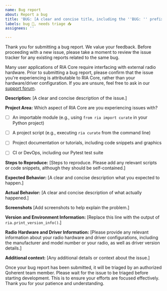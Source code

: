 ```yaml
---
name: Bug report
about: Report a bug
title: 'BUG: [A clear and concise title, including the ''BUG: '' prefix]'
labels: bug 🐞, needs triage 📥
assignees: ''

---
```


Thank you for submitting a bug report. We value your feedback. Before proceeding with a new issue, please take a 
moment to review the issue tracker for any existing reports related to the same bug.

Many user applications of RIA Core require interfacing with external radio hardware. Prior to submitting a 
bug report, please confirm that the issue you're experiencing is attributable to RIA Core, rather than your 
hardware/driver configuration. If you are unsure, feel free to ask in our [support forum](https://github.com/qoherent/michael/discussions/categories/support).

**Description:**
[A clear and concise description of the issue.]


**Project Area:**
Which aspect of RIA Core are you experiencing issues with?
- [ ] An importable module (e.g., using `from ria import curate` in your Python project) 
- [ ] A project script (e.g., executing `ria curate` from the command line)
- [ ] Project documentation or tutorials, including code snippets and graphics
- [ ] CI or DevOps, including our Pytest test suite


**Steps to Reproduce:**
[Steps to reproduce. Please add any relevant scripts or code snippets, although they should be self-contained.]


**Expected Behavior:**
[A clear and concise description what you expected to happen.]


**Actual Behavior:**
[A clear and concise description of what actually happened.]


**Screenshots**
[Add screenshots to help explain the problem.]


**Version and Environment Information:**
[Replace this line with the output of `ria.print_version_info()`.]


**Radio Hardware and Driver Information:**
[Please provide any relevant information about your radio hardware and driver 
configurations, including the manufacturer and model number or your radio, as well as 
driver version details.]


**Additional context:**
[Any additional details or context about the issue.]


Once your bug report has been submitted, it will be triaged by an authorized Qoherent team member. 
Please wait for the issue to be triaged before starting development. This is to ensure your efforts 
are focused effectively. Thank you for your patience and understanding.
